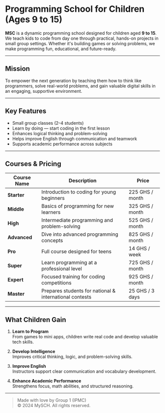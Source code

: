 # Programming School for Children (Ages 9 to 15)

**MSC** is a dynamic programming school designed for children aged **9 to 15**. We teach kids to code from day one through practical, hands-on projects in small group settings. Whether it's building games or solving problems, we make programming fun, educational, and future-ready.

---

## Mission

To empower the next generation by teaching them how to think like programmers, solve real-world problems, and gain valuable digital skills in an engaging, supportive environment.

---

## Key Features

- Small group classes (2–4 students)
- Learn by doing — start coding in the first lesson
- Enhances logical thinking and problem-solving
- Helps improve English through communication and teamwork
- Supports academic performance across subjects

---

## Courses & Pricing

| Course Name     | Description                                            | Price             |
|-----------------|--------------------------------------------------------|-------------------|
| **Starter**     | Introduction to coding for young beginners             | 225 GHS / month   |
| **Middle**      | Basics of programming for new learners                 | 325 GHS / month   |
| **High**        | Intermediate programming and problem-solving           | 525 GHS / month   |
| **Advanced**    | Dive into advanced programming concepts                | 825 GHS / month   |
| **Pro**         | Full course designed for teens                         | 14 GHS / week     |
| **Super**       | Learn programming at a professional level              | 725 GHS / month   |
| **Expert**      | Focused training for coding competitions               | 925 GHS / month   |
| **Master**      | Prepares students for national & international contests| 25 GHS / 3 days   |

---

## What Children Gain

1. **Learn to Program**  
   From games to mini apps, children write real code and develop valuable tech skills.

2. **Develop Intelligence**  
   Improves critical thinking, logic, and problem-solving skills.

3. **Improve English**  
   Instructors support clear communication and vocabulary development.

4. **Enhance Academic Performance**  
   Strengthens focus, math abilities, and structured reasoning.

---

> Made with love by Group 1 (IPMC)  
> © 2024 MySCH. All rights reserved.
